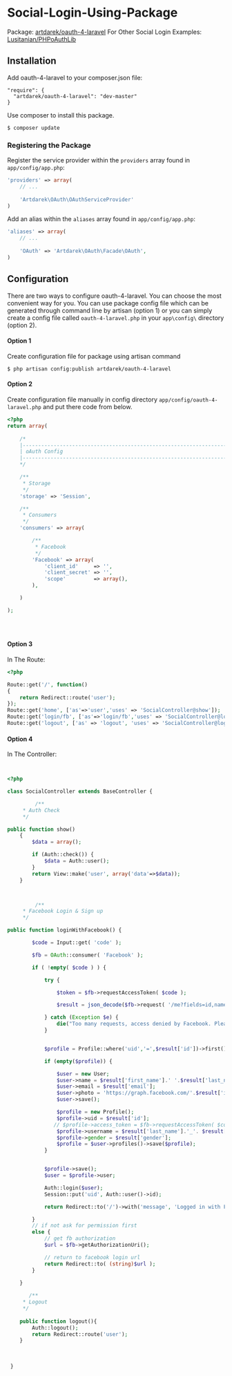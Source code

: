 # Social-Login-Using-Package

Package: [artdarek/oauth-4-laravel](https://github.com/artdarek/oauth-4-laravel) 
For Other Social Login Examples: [Lusitanian/PHPoAuthLib](https://github.com/Lusitanian/PHPoAuthLib/tree/master/examples) 




## Installation

Add oauth-4-laravel to your composer.json file:

```
"require": {
  "artdarek/oauth-4-laravel": "dev-master"
}
```

Use composer to install this package.

```
$ composer update
```

### Registering the Package

Register the service provider within the ```providers``` array found in ```app/config/app.php```:

```php
'providers' => array(
	// ...
	
	'Artdarek\OAuth\OAuthServiceProvider'
)
```

Add an alias within the ```aliases``` array found in ```app/config/app.php```:


```php
'aliases' => array(
	// ...
	
	'OAuth' => 'Artdarek\OAuth\Facade\OAuth',
)
```

## Configuration

There are two ways to configure oauth-4-laravel.
You can choose the most convenient way for you. 
You can use package config file which can be 
generated through command line by artisan (option 1) or 
you can simply create a config file called ``oauth-4-laravel.php`` in 
your ``app\config\`` directory (option 2).

#### Option 1

Create configuration file for package using artisan command

```
$ php artisan config:publish artdarek/oauth-4-laravel
```

#### Option 2

Create configuration file manually in config directory ``app/config/oauth-4-laravel.php`` and put there code from below.

```php
<?php
return array( 
	
	/*
	|--------------------------------------------------------------------------
	| oAuth Config
	|--------------------------------------------------------------------------
	*/

	/**
	 * Storage
	 */
	'storage' => 'Session', 

	/**
	 * Consumers
	 */
	'consumers' => array(

		/**
		 * Facebook
		 */
		'Facebook' => array(
		    'client_id'     => '',
		    'client_secret' => '',
		    'scope'         => array(),
		),		

	)

);





```
#### Option 3
In The Route:

```php
<?php

Route::get('/', function()
{
	return Redirect::route('user');
});
Route::get('home', ['as'=>'user','uses' => 'SocialController@show']);
Route::get('login/fb', ['as'=>'login/fb','uses' => 'SocialController@loginWithFacebook']);
Route::get('logout', ['as' => 'logout', 'uses' => 'SocialController@logout']);


```
#### Option 4
In The Controller:
```php


<?php

class SocialController extends BaseController {

         /**
	 * Auth Check
	 */

public function show()
    {
        $data = array();

        if (Auth::check()) {
            $data = Auth::user();
        }
        return View::make('user', array('data'=>$data));
    }



         /**
	 * Facebook Login & Sign up
	 */

public function loginWithFacebook() {

        $code = Input::get( 'code' );

        $fb = OAuth::consumer( 'Facebook' );

        if ( !empty( $code ) ) {

            try {

                $token = $fb->requestAccessToken( $code );

                $result = json_decode($fb->request( '/me?fields=id,name,first_name,last_name,email,picture,gender' ), true);

            } catch (Exception $e) {
                die("Too many requests, access denied by Facebook. Please wait a while.");
            }


            $profile = Profile::where('uid','=',$result['id'])->first();

            if (empty($profile)) {

                $user = new User;
                $user->name = $result['first_name'].' '.$result['last_name'];
                $user->email = $result['email'];
                $user->photo = 'https://graph.facebook.com/'.$result['id'].'/picture?type=large';
                $user->save();

                $profile = new Profile();
                $profile->uid = $result['id'];
               // $profile->access_token = $fb->requestAccessToken( $code );
                $profile->username = $result['last_name'].'_'. $result['id'];
                $profile->gender = $result['gender'];
                $profile = $user->profiles()->save($profile);
            }


            $profile->save();
            $user = $profile->user;

            Auth::login($user);
            Session::put('uid', Auth::user()->id);

            return Redirect::to('/')->with('message', 'Logged in with Facebook');

        }
        // if not ask for permission first
        else {
            // get fb authorization
            $url = $fb->getAuthorizationUri();

            // return to facebook login url
            return Redirect::to( (string)$url );
        }

    }
    
       /**
	 * Logout
	 */
   
    public function logout(){
        Auth::logout();
        return Redirect::route('user');
    }
    
    
    
 }
```
